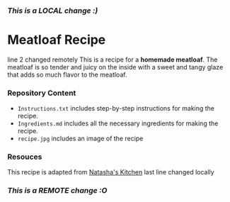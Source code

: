 ### *This is a LOCAL change :)*
# Meatloaf Recipe
line 2 changed remotely
This is a recipe for a **homemade meatloaf**. The meatloaf is so tender and juicy on the inside with a sweet and tangy glaze that adds so much flavor to the meatloaf. 

### Repository Content
* `Instructions.txt` includes step-by-step instructions for making the recipe.
* `Ingredients.md` includes all the necessary ingredients for making the recipe.
* `recipe.jpg` includes an image of the recipe

### Resouces
This recipe is adapted from [Natasha's Kitchen](https://natashaskitchen.com/meatloaf-recipe/#jump-to-recipe)
last line changed locally
### *This is a REMOTE change :O*

